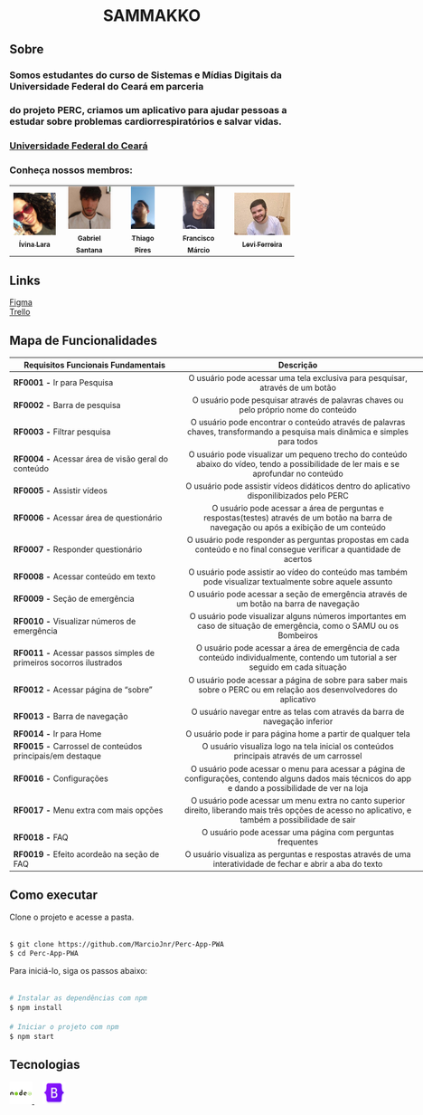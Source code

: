 <h1 align="center">SAMMAKKO</h1>

## Sobre
### Somos estudantes do curso de Sistemas e Mídias Digitais da Universidade Federal do Ceará em parceria <br/>
### do projeto PERC, criamos um aplicativo para ajudar pessoas a estudar sobre problemas cardiorrespiratórios e salvar vidas.<br/>
### [Universidade Federal do Ceará](https://www.ufc.br/)
### Conheça nossos membros:
<table>
  <tr>
     <td align="center">
      <a target="_blank" href="#">
        <img src="Assets/images/ivina.jpg" alt="Ívina Lara"
          style="object-fit: cover; width="75px" height="75px" /><br/>
        <sub><b>Ívina Lara</b></sub>
      </a><br/>
     </td>
     <td align="center">
      <a target="_blank" href="#">
        <img src="Assets/images/gabriel.jpg" alt="Gabriel Santana"
          style="object-fit: cover; width="75px" height="75px" /><br/>
        <sub><b>Gabriel Santana</b></sub>
      </a><br/>
     </td>
     <td align="center">
      <a target="_blank" href="#">
        <img src="Assets/images/thiago.jpeg" alt="Thiago Pires"
          style="object-fit: cover; width="75px" height="75px" /><br/>
        <sub><b>Thiago Pires</b></sub>
      </a><br/>
     </td>
     <td align="center">
      <a target="_blank" href="#">
        <img src="Assets/images/marcio.jpeg" alt="Francisco Márcio"
          style="object-fit: cover; width="75px" height="75px" /><br/>
        <sub><b>Francisco Márcio</b></sub>
      </a><br/>
     </td>
    <td align="center">
      <a target="_blank" href="#">
        <img src="Assets/images/levi.jpeg" alt="Levi Ferreira"
          style="object-fit: cover; width="75px" height="75px" /><br/>
        <sub><b>Levi Ferreira</b></sub>
      </a><br/>
     </td>
  </tr>
</table>

## Links
[Figma](https://www.figma.com/file/eb65Qsro2VS68Vbgxm3c0r/Projeto-Integrado-I%2F-Trabalho-SMD-E-MEDICINA?node-id=0%3A1)<br>
[Trello](https://trello.com/b/rC838nsZ/samakko-team)<br>

## Mapa de Funcionalidades
<!-- <style type="text/css">
.tg  {border-collapse:collapse;border-spacing:0;}
.tg td{border-color:black;border-style:solid;border-width:1px;font-family:Arial, sans-serif;font-size:14px;
  overflow:hidden;padding:10px 5px;word-break:normal;}
.tg th{border-color:black;border-style:solid;border-width:1px;font-family:Arial, sans-serif;font-size:14px;
  font-weight:normal;overflow:hidden;padding:10px 5px;word-break:normal;}
.tg .tg-c3ow{border-color:inherit;text-align:center;vertical-align:top}
.tg .tg-0pky{border-color:inherit;text-align:left;vertical-align:top}
.tg .tg-0lax{text-align:left;vertical-align:top}
</style> -->
<table class="tg" style="table-layout: fixed; width: 1009px">
  <colgroup>
  <col style="width: 325px">
  <col style="width: 454px">
  <col style="width: 230px">
  </colgroup>
  <thead>
    <tr>
      <th class="tg-c3ow"><span style="text-align: center; font-weight:bold">Requisitos Funcionais Fundamentais</span></th>
      <th class="tg-c3ow"><span style="text-align: center; font-weight:bold">Descrição</span></th>
      <th class="tg-c3ow"><span style="text-align: center; font-weight:bold">Codificação</span></th>
      <th class="tg-c3ow"><span style="text-align: center; font-weight:bold">Situação</span></th>
    </tr>
  </thead>
  <tbody>
     <tr>
      <td class="tg-0lax"><span style="font-weight:bold">RF0001 -</span> Ir para Pesquisa</td>
      <td class="tg-0lax" style="text-align: center;">O usuário pode acessar uma tela exclusiva para pesquisar, através de um botão</td>
      <td class="tg-c3ow" style="text-align: center;"><a target="_blank" href="https://github.com/MarcioJnr/Perc-App-PWA/blob/main/page-pesquisa.html" target="_blank" rel="noopener noreferrer">código</a></td>
      <td class="tg-0lax" style="text-align: center;">Feito</td>
    </tr>
    <tr>
      <td class="tg-0lax"><span style="font-weight:bold">RF0002 -</span> Barra de pesquisa</td>
      <td class="tg-0lax" style="text-align: center;">O usuário pode pesquisar através de palavras chaves ou pelo próprio nome do conteúdo</td>
      <td class="tg-c3ow" style="text-align: center;"><a target="_blank" href="https://github.com/MarcioJnr/Perc-App-PWA/blob/main/page-pesquisa.html" target="_blank" rel="noopener noreferrer">código</a></td>
      <td class="tg-0lax" style="text-align: center;">Feito</td>
    </tr>  
    <tr>
      <td class="tg-0lax"><span style="font-weight:bold">RF0003 -</span> Filtrar pesquisa</td>
      <td class="tg-0lax" style="text-align: center;">O usuário pode encontrar o conteúdo através de palavras chaves, transformando a pesquisa mais dinâmica e simples para todos</td>
      <td class="tg-c3ow" style="text-align: center;"><a target="_blank" href="https://github.com/MarcioJnr/Perc-App-PWA/blob/main/search.js" target="_blank" rel="noopener noreferrer">código</a></td>
      <td class="tg-0lax" style="text-align: center;">Feito</td>
    </tr>
    <tr>
    <td class="tg-0lax"><span style="font-weight:bold">RF0004 -</span> Acessar área de visão geral do conteúdo</td>
      <td class="tg-0lax" style="text-align: center;">O usuário pode visualizar um pequeno trecho do conteúdo abaixo do vídeo, tendo a possibilidade de ler mais e se aprofundar no conteúdo</td>
      <td class="tg-c3ow" style="text-align: center;"><a target="_blank" href="https://github.com/MarcioJnr/Perc-App-PWA/blob/main/page-conteudo-blslactente.html" target="_blank" rel="noopener noreferrer">código</a></td>
      <td class="tg-0lax" style="text-align: center;">Feito</td>
    </tr>
    <tr>
    <td class="tg-0lax"><span style="font-weight:bold">RF0005 -</span> Assistir vídeos</td>
      <td class="tg-0lax" style="text-align: center;">O usuário pode assistir vídeos didáticos dentro do aplicativo disponilibizados pelo PERC</td>
      <td class="tg-c3ow" style="text-align: center;"><a target="_blank" href="https://github.com/MarcioJnr/Perc-App-PWA/blob/main/page-conteudo-blslactente.html" target="_blank" rel="noopener noreferrer">código</a></td>
      <td class="tg-0lax" style="text-align: center;">Feito</td>
    </tr>
    <tr>
    <td class="tg-0lax"><span style="font-weight:bold">RF0006 -</span> Acessar área de questionário</td>
      <td class="tg-0lax" style="text-align: center;">O usuário pode acessar a área de perguntas e respostas(testes) através de um botão na barra de navegação ou após a exibição de um conteúdo</td>
      <td class="tg-c3ow" style="text-align: center;"><a target="_blank" href="https://github.com/MarcioJnr/Perc-App-PWA/blob/main/page-testes.html" target="_blank" rel="noopener noreferrer">código</a></td>
      <td class="tg-0lax" style="text-align: center;">Feito</td>
    </tr>
    <tr>
    <td class="tg-0lax"><span style="font-weight:bold">RF0007 -</span> Responder questionário</td>
      <td class="tg-0lax" style="text-align: center;">O usuário pode responder as perguntas propostas em cada conteúdo e no final consegue verificar a quantidade de acertos</td>
      <td class="tg-c3ow" style="text-align: center;"><a target="_blank" href="https://github.com/MarcioJnr/Perc-App-PWA/blob/main/page-testes.html" target="_blank" rel="noopener noreferrer">código</a></td>
      <td class="tg-0lax" style="text-align: center;">Feito</td>
    </tr>
    <tr>
    <td class="tg-0lax"><span style="font-weight:bold">RF0008 -</span> Acessar conteúdo em texto</td>
      <td class="tg-0lax" style="text-align: center;">O usuário pode assistir ao vídeo do conteúdo mas também pode visualizar textualmente sobre aquele assunto</td>
      <td class="tg-c3ow" style="text-align: center;"><a target="_blank" href="https://github.com/MarcioJnr/Perc-App-PWA/blob/main/page-conteudo-blslactente.html" target="_blank" rel="noopener noreferrer">código</a></td>
      <td class="tg-0lax" style="text-align: center;">Feito</td>
    </tr>
    <tr>
    <td class="tg-0lax"><span style="font-weight:bold">RF0009 -</span> Seção de emergência</td>
      <td class="tg-0lax" style="text-align: center;">O usuário pode acessar a seção de emergência através de um botão na barra de navegação</td>
      <td class="tg-c3ow" style="text-align: center;"><a target="_blank" href="https://github.com/MarcioJnr/Perc-App-PWA/blob/main/page-emergencia.html" target="_blank" rel="noopener noreferrer">código</a></td>
      <td class="tg-0lax" style="text-align: center;">Feito</td>
    </tr>
    <tr>
    <td class="tg-0lax"><span style="font-weight:bold">RF0010 -</span> Visualizar números de emergência</td>
      <td class="tg-0lax" style="text-align: center;">O usuário pode visualizar alguns números importantes em caso de situação de emergência, como o SAMU ou os Bombeiros</td>
      <td class="tg-c3ow" style="text-align: center;"><a target="_blank" href="https://github.com/MarcioJnr/Perc-App-PWA/blob/main/page-emergencia.html" target="_blank" rel="noopener noreferrer">código</a></td>
      <td class="tg-0lax" style="text-align: center;">Feito</td>
    </tr>
    <tr>
    <td class="tg-0lax"><span style="font-weight:bold">RF0011 -</span> Acessar passos simples de primeiros socorros ilustrados</td>
      <td class="tg-0lax" style="text-align: center;">O usuário pode acessar a área de emergência de cada conteúdo individualmente, contendo um tutorial a ser seguido em cada situação</td>
      <td class="tg-c3ow" style="text-align: center;"><a target="_blank" href="https://github.com/MarcioJnr/Perc-App-PWA/blob/main/page-emergencia.html" target="_blank" rel="noopener noreferrer">código</a></td>
      <td class="tg-0lax" style="text-align: center;">Feito</td>
    </tr>
    <td class="tg-0lax"><span style="font-weight:bold">RF0012 -</span> Acessar página de “sobre”</td>
      <td class="tg-0lax" style="text-align: center;">O usuário pode acessar a página de sobre para saber mais sobre o PERC ou em relação aos desenvolvedores do aplicativo</td>
      <td class="tg-c3ow" style="text-align: center;"><a target="_blank" href="https://github.com/MarcioJnr/Perc-App-PWA/blob/main/page-sobre.html" target="_blank" rel="noopener noreferrer">código</a></td>
      <td class="tg-0lax" style="text-align: center;">Feito</td>
    </tr>
    <tr>
      <td class="tg-0lax"><span style="font-weight:bold">RF0013 -</span> Barra de navegação</td>
      <td class="tg-0lax" style="text-align: center;">O usuário navegar entre as telas com através da barra de navegação inferior</td>
      <td class="tg-c3ow" style="text-align: center;"><a target="_blank" href="https://github.com/MarcioJnr/Perc-App-PWA/blob/main/Assets/styles/nav.css" target="_blank" rel="noopener noreferrer">código</a></td>
      <td class="tg-0lax" style="text-align: center;">Feito</td>
    </tr>
     <tr>
      <td class="tg-0pky"><span style="font-weight:bold">RF0014 -</span> Ir para Home</td>
      <td class="tg-c3ow" style="text-align: center;">O usuário pode ir para página home a partir de qualquer tela</td>
      <td class="tg-c3ow" style="text-align: center;"><a target="_blank" href="https://github.com/MarcioJnr/Perc-App-PWA/blob/main/index.html" target="_blank" rel="noopener noreferrer">código</a></td>
     <td class="tg-0lax" style="text-align: center;">Feito</td>
    </tr>
    <tr>
      <td class="tg-0pky"><span style="font-weight:bold">RF0015 -</span> Carrossel de conteúdos principais/em destaque</td>
      <td class="tg-c3ow" style="text-align: center;">O usuário visualiza logo na tela inicial os conteúdos principais através de um carrossel</td>
      <td class="tg-c3ow" style="text-align: center;"><a target="_blank" href="https://github.com/MarcioJnr/Perc-App-PWA/blob/main/index.html" target="_blank" rel="noopener noreferrer">código</a></td>
      <td class="tg-0lax" style="text-align: center;">Feito</td>
    </tr>
    <tr>
      <td class="tg-0pky"><span style="font-weight:bold">RF0016 -</span> Configurações</td>
      <td class="tg-c3ow" style="text-align: center;">O usuário pode acessar o menu para acessar a página de configurações, contendo alguns dados mais técnicos do app e dando a possibilidade de ver na loja</td>
      <td class="tg-c3ow" style="text-align: center;"><a target="_blank" href="https://github.com/MarcioJnr/Perc-App-PWA/blob/main/page-configuracoes.html" target="_blank" rel="noopener noreferrer">código</a></td>
      <td class="tg-0lax" style="text-align: center;">Feito</td>
    </tr>
    <tr>
      <td class="tg-0pky"><span style="font-weight:bold">RF0017 -</span> Menu extra com mais opções</td>
      <td class="tg-c3ow" style="text-align: center;">O usuário pode acessar um menu extra no canto superior direito, liberando mais três opções de acesso no aplicativo, e também a possibilidade de sair</td>
      <td class="tg-c3ow" style="text-align: center;"><a target="_blank" href="https://github.com/MarcioJnr/Perc-App-PWA/blob/main/index.html" target="_blank" rel="noopener noreferrer">código</a></td>
      <td class="tg-0lax" style="text-align: center;">Feito</td>
    </tr>
    <tr>
      <td class="tg-0pky"><span style="font-weight:bold">RF0018 - </span>FAQ</td>
      <td class="tg-0pky" style="text-align: center;">O usuário pode acessar uma página com perguntas frequentes</td>
      <td class="tg-c3ow" style="text-align: center;"><a target="_blank" href="https://github.com/MarcioJnr/Perc-App-PWA/blob/main/page-faq.html" target="_blank" rel="noopener noreferrer">código</a></td>
      <td class="tg-0lax" style="text-align: center;">Feito</td>
    </tr>
    <tr>
      <td class="tg-0pky"><span style="font-weight:bold">RF0019 - </span>Efeito acordeão na seção de FAQ</td>
      <td class="tg-0pky" style="text-align: center;">O usuário visualiza as perguntas e respostas através de uma interatividade de fechar e abrir a aba do texto</td>
      <td class="tg-c3ow" style="text-align: center;"><a target="_blank" href="https://github.com/MarcioJnr/Perc-App-PWA/blob/main/page-faq.html" target="_blank" rel="noopener noreferrer">código</a></td>
      <td class="tg-0lax" style="text-align: center;">Feito</td>
    </tr>
  </tbody>
</table>

## Como executar

Clone o projeto e acesse a pasta.

```bash

$ git clone https://github.com/MarcioJnr/Perc-App-PWA
$ cd Perc-App-PWA

```

Para iniciá-lo, siga os passos abaixo:

```bash

# Instalar as dependências com npm
$ npm install

# Iniciar o projeto com npm
$ npm start

```




## Tecnologias
<p align="left">
  <a href="https://nodejs.org" target="_blank" rel="noreferrer" style="margin-right: 15px;">
    <img src="https://raw.githubusercontent.com/devicons/devicon/master/icons/nodejs/nodejs-original-wordmark.svg" alt="nodejs" width="40" height="40" />
  </a>
  <a href="https://getbootstrap.com" target="_blank" rel="noreferrer" style="margin-right: 15px;">
    <img src="Assets/images/bootstrap-icon.png" alt="bootstrap" width="40" height="40" />
  </a>
</p>
